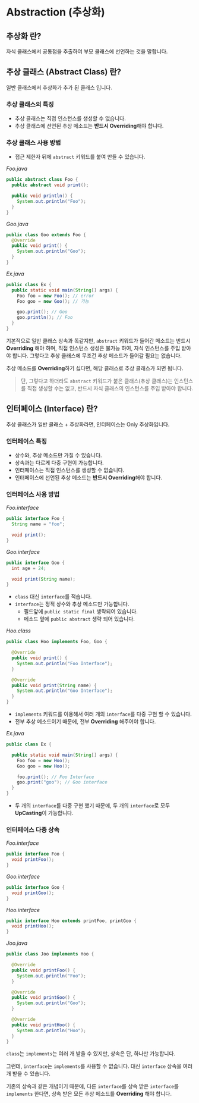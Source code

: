 # Abstraction (추상화)

## 추상화 란?

자식 클래스에서 공통점을 추출하여 부모 클래스에 선언하는 것을 말합니다.

## 추상 클래스 (Abstract Class) 란?

일반 클래스에서 추상화가 추가 된 클래스 입니다.

### 추상 클래스의 특징

- 추상 클래스는 직접 인스턴스를 생성할 수 없습니다.
- 추상 클래스에 선언된 추상 메소드는 **반드시 Overriding**해야 합니다.

### 추상 클래스 사용 방법

- 접근 제한자 뒤에 `abstract` 키워드를 붙여 만들 수 있습니다.

*Foo.java*

```java
public abstract class Foo {
  public abstract void print();

  public void println() {
    System.out.println("Foo");
  }
}
```

*Goo.java*

```java
public class Goo extends Foo {
  @Override
  public void print() {
    System.out.println("Goo");
  }
}
```

*Ex.java*

```java
public class Ex {
  public static void main(String[] args) {
    Foo foo = new Foo(); // error
    Foo goo = new Goo(); // 가능

    goo.print(); // Goo
    goo.println(); // Foo
  }
}
```

기본적으로 일반 클래스 상속과 똑같지만, `abstract` 키워드가 들어간 메소드는 반드시 **Overriding** 해야 하며, 직접 인스턴스 생성은 불가능 하여, 자식 인스턴스를 주입 받아야 합니다. 그렇다고
추상 클래스에 무조건 추상 메소드가 들어갈 필요는 없습니다.

추상 메소드를 **Overriding**하기 싫다면, 해당 클래스로 추상 클래스가 되면 됩니다.

> 단, 그렇다고 하더라도 `abstract` 키워드가 붙은 클래스(추상 클래스)는 인스턴스를 직접 생성할 수는 없고, 반드시 자식 클래스의 인스턴스를 주입 받아야 합니다.

## 인터페이스 (Interface) 란?

추상 클래스가 일반 클래스 + 추상화라면, 인터페이스는 Only 추상화입니다.

### 인터페이스 특징

- 상수와, 추상 메소드만 가질 수 있습니다.
- 상속과는 다르게 다중 구현이 가능합니다.
- 인터페이스는 직접 인스턴스를 생성할 수 없습니다.
- 인터페이스에 선언된 추상 메소드는 **반드시 Overriding**해야 합니다.

### 인터페이스 사용 방법

*Foo.interface*

```java
public interface Foo {
  String name = "foo";

  void print();
}
```

*Goo.interface*

```java
public interface Goo {
  int age = 24;

  void print(String name);
}
```

- `class` 대신 `interface`를 적습니다.
- `interface`는 정적 상수와 추상 메소드만 가능합니다.
    - 필드앞에 `public static final` 생략되어 있습니다.
    - 메소드 앞에 `public abstract` 생략 되어 있습니다.

*Hoo.class*

```java
public class Hoo implements Foo, Goo {

  @Override
  public void print() {
    System.out.println("Foo Interface");
  }

  @Override
  public void print(String name) {
    System.out.println("Goo Interface");
  }
}
```

- `implements` 키워드를 이용해서 여러 개의 `interface`를 다중 구현 할 수 있습니다.
- 전부 추상 메소드이기 때문에, 전부 **Overriding** 해주어야 합니다.

*Ex.java*

```java
public class Ex {

  public static void main(String[] args) {
    Foo foo = new Hoo();
    Goo goo = new Hoo();

    foo.print(); // Foo Interface
    goo.print("goo"); // Goo interface
  }
}
```

- 두 개의 `interface`를 다중 구현 했기 때문에, 두 개의 `interface`로 모두 **UpCasting**이 가능합니다.

### 인터페이스 다중 상속

*Foo.interface*

```java
public interface Foo {
  void printFoo();
}
```

*Goo.interface*

```java
public interface Goo {
  void printGoo();
}
```

*Hoo.interface*

```java
public interface Hoo extends printFoo, printGoo {
  void printHoo();
}
```

*Joo.java*

```java
public class Joo implements Hoo {

  @Override
  public void printFoo() {
    System.out.println("Foo");
  }

  @Override
  public void printGoo() {
    System.out.println("Goo");
  }

  @Override
  public void printHoo() {
    System.out.println("Hoo");
  }
}
```

`class`는 `implements`는 여러 개 받을 수 있지만, 상속은 단, 하나만 가능합니다.

그런데, `interface`는 `implements`를 사용할 수 없습니다. 대신 `interface` 상속을 여러 개 받을 수 있습니다.

기존의 상속과 같은 개념이기 때문에, 다른 `interface`를 상속 받은 `interface`를 `implements` 한다면, 상속 받은 모든 추상 메소드를 **Overriding** 해야 합니다.